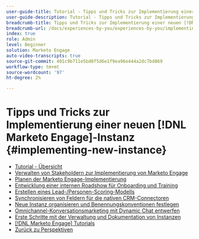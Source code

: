 ```yaml
---
user-guide-title: Tutorial - Tipps und Tricks zur Implementierung einer neuen [!DNL Marketo Engage] Instanz
user-guide-description: Tutorial - Tipps und Tricks zur Implementierung einer neuen [!DNL Marketo Engage] Instanz
breadcrumb-title: Tipps und Tricks zur Implementierung einer neuen [!DNL Marketo Engage] Instanz
breadcrumb-url: /docs/experiences-by-you/experiences-by-you/implementing-new-instance/overview
index: true
role: Admin
level: Beginner
solution: Marketo Engage
auto-video-transcripts: true
source-git-commit: 401c9b711e5bd8f5d6e1f9ea96e444a2dc7bd869
workflow-type: tm+mt
source-wordcount: '97'
ht-degree: 2%

---
```



# Tipps und Tricks zur Implementierung einer neuen [!DNL Marketo Engage]-Instanz {#implementing-new-instance}

+ [Tutorial - Übersicht](./overview.md)
+ [Verwalten von Stakeholdern zur Implementierung von Marketo Engage](./managing-stakeholder-communications.md)
+ [Planen der Marketo Engage-Implementierung](./planning-for-new-implementation.md)
+ [Entwicklung einer internen Roadshow für Onboarding und Training](./internal-training-roadshow.md)
+ [Erstellen eines Lead-/Personen-Scoring-Modells](./building-person-scoring-model.md)
+ [Synchronisieren von Feldern für die nativen CRM-Connectoren](./syncing-fields-for-crm-integration.md)
+ [Neue Instanz organisieren und Benennungskonventionen festlegen](./organizing-new-instance.md)
+ [Omnichannel-Konversationsmarketing mit Dynamic Chat entwerfen](./designing-omnichannel-conversational-marketing.md)
+ [Erste Schritte mit der Verwaltung und Dokumentation von Instanzen](./documenting-your-instance.md)
+ [[!DNL Marketo Engage] Tutorials](https://experienceleague.adobe.com/docs/marketo-learn/tutorials/overview.html?lang=de)
+ [Zurück zu Perspektiven](https://experienceleague.adobe.com/en/perspectives?lang=en#f-el_product=Marketo%20Engage&amp;aq=((%40el_contenttype%20NOT%20%22Community%7CUser%22)%20AND%20(%40el_contenttype%3D%22perspective%22)))
